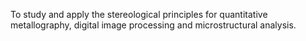 To study and apply the stereological principles for quantitative metallography, digital image processing and microstructural analysis. 
